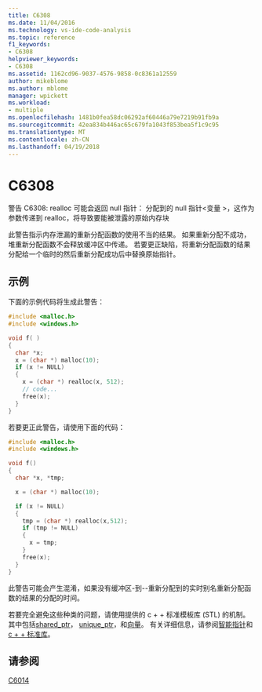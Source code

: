```yaml
---
title: C6308
ms.date: 11/04/2016
ms.technology: vs-ide-code-analysis
ms.topic: reference
f1_keywords:
- C6308
helpviewer_keywords:
- C6308
ms.assetid: 1162cd96-9037-4576-9858-0c8361a12559
author: mikeblome
ms.author: mblome
manager: wpickett
ms.workload:
- multiple
ms.openlocfilehash: 1481b0fea58dc06292af60446a79e7219b91fb9a
ms.sourcegitcommit: 42ea834b446ac65c679fa1043f853bea5f1c9c95
ms.translationtype: MT
ms.contentlocale: zh-CN
ms.lasthandoff: 04/19/2018
---
```

# <a name="c6308"></a>C6308
警告 C6308: realloc 可能会返回 null 指针： 分配到的 null 指针\<变量 >，这作为参数传递到 realloc，将导致要能被泄露的原始内存块

 此警告指示内存泄漏的重新分配函数的使用不当的结果。 如果重新分配不成功，堆重新分配函数不会释放缓冲区中传递。 若要更正缺陷，将重新分配函数的结果分配给一个临时的然后重新分配成功后中替换原始指针。

## <a name="example"></a>示例
 下面的示例代码将生成此警告：

```cpp
#include <malloc.h>
#include <windows.h>

void f( )
{
  char *x;
  x = (char *) malloc(10);
  if (x != NULL)
  {
    x = (char *) realloc(x, 512);
    // code...
    free(x);
  }
}
```

 若要更正此警告，请使用下面的代码：

```cpp
#include <malloc.h>
#include <windows.h>

void f()
{
  char *x, *tmp;

  x = (char *) malloc(10);

  if (x != NULL)
  {
    tmp = (char *) realloc(x,512);
    if (tmp != NULL)
    {
      x = tmp;
    }
    free(x);
  }
}
```

 此警告可能会产生混淆，如果没有缓冲区-到--重新分配到的实时别名重新分配函数的结果的分配的时间。

 若要完全避免这些种类的问题，请使用提供的 c + + 标准模板库 (STL) 的机制。 其中包括[shared_ptr](/cpp/standard-library/shared-ptr-class)， [unique_ptr](/cpp/standard-library/unique-ptr-class)，和[向量](/cpp/standard-library/vector)。 有关详细信息，请参阅[智能指针](/cpp/cpp/smart-pointers-modern-cpp)和[c + + 标准库](/cpp/standard-library/cpp-standard-library-reference)。

## <a name="see-also"></a>请参阅
 [C6014](../code-quality/c6014.md)